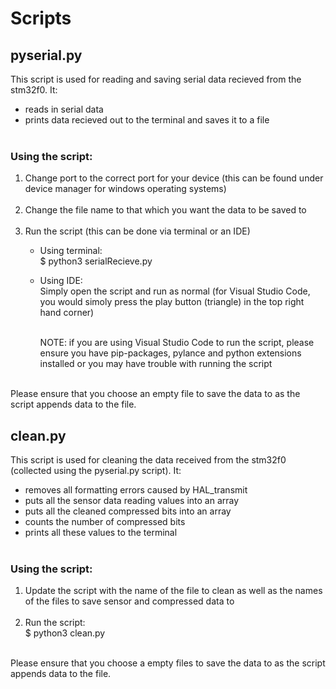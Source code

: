 # Scripts
## pyserial.py
This script is used for reading and saving serial data recieved from the stm32f0. It:
- reads in serial data
- prints data recieved out to the terminal and saves it to a file
<br><br>
### Using the script:
1. Change port to the correct port for your device (this can be found under device manager for windows operating systems) <br><br>
2. Change the file name to that which you want the data to be saved to <br><br>
3. Run the script (this can be done via terminal or an IDE)
    - Using terminal: <br>
        $ python3 serialRecieve.py
    - Using IDE: <br>
        Simply open the script and run as normal (for Visual Studio Code, you would simoly press the play button (triangle) in the top right hand corner)
        <br><br>
        
        NOTE: if you are using Visual Studio Code to run the script, please ensure you have pip-packages, pylance and python extensions installed or you may have trouble with running the script
        <br><br>

Please ensure that you choose an empty file to save the data to as the script appends data to the file.

## clean.py
This script is used for cleaning the data received from the stm32f0 (collected using the pyserial.py script). It:
- removes all formatting errors caused by HAL_transmit
- puts all the sensor data reading values into an array
- puts all the cleaned compressed bits into an array
- counts the number of compressed bits
- prints all these values to the terminal
<br><br>
### Using the script:
1. Update the script with the name of the file to clean as well as the names of the files to save sensor and compressed data to <br><br>
2. Run the script: <br>
    $ python3 clean.py
<br><br>

Please ensure that you choose a empty files to save the data to as the script appends data to the file.
